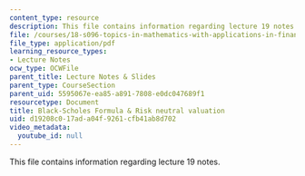 ```yaml
---
content_type: resource
description: This file contains information regarding lecture 19 notes.
file: /courses/18-s096-topics-in-mathematics-with-applications-in-finance-fall-2013/d19208c017ada04f9261cfb41ab8d702_MIT18_S096F13_lecnote19.pdf
file_type: application/pdf
learning_resource_types:
- Lecture Notes
ocw_type: OCWFile
parent_title: Lecture Notes & Slides
parent_type: CourseSection
parent_uid: 5595067e-ea85-a891-7808-e0dc047689f1
resourcetype: Document
title: Black-Scholes Formula & Risk neutral valuation
uid: d19208c0-17ad-a04f-9261-cfb41ab8d702
video_metadata:
  youtube_id: null
---
```

This file contains information regarding lecture 19 notes.


